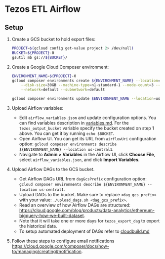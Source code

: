 # Tezos ETL Airflow

## Setup

1. Create a GCS bucket to hold export files:

    ```bash
    PROJECT=$(gcloud config get-value project 2> /dev/null)
    BUCKET=${PROJECT}-0
    gsutil mb gs://${BUCKET}/
    ```

2. Create a Google Cloud Composer environment:

    ```bash
    ENVIRONMENT_NAME=${PROJECT}-0
    gcloud composer environments create ${ENVIRONMENT_NAME} --location=us-central1 --zone=us-central1-a \
        --disk-size=30GB --machine-type=n1-standard-1 --node-count=3 --python-version=3 --image-version=composer-1.8.3-airflow-1.10.3 \
        --network=default --subnetwork=default
    
    gcloud composer environments update $ENVIRONMENT_NAME --location=us-central1 --update-pypi-package=tezos-etl==1.0.0
    ```

3. Upload Airflow variables: 

    - Edit `airflow_variables.json` and update configuration options. 
      You can find variables description in [variables.md](docs/variables.md). For the `tezos_output_bucket` variable 
      specify the bucket created on step 1 above. You can get it by running `echo $BUCKET`.
    - Open Airflow UI. You can get its URL from `airflowUri` configuration option: 
      `gcloud composer environments describe ${ENVIRONMENT_NAME} --location us-central1`.
    - Navigate to **Admin > Variables** in the Airflow UI, click **Choose File**, select `airflow_variables.json`, 
      and click **Import Variables**.
    
4. Upload Airflow DAGs to the GCS bucket. 
    - Get Airflow DAGs URL from `dagGcsPrefix` configuration option:
      `gcloud composer environments describe ${ENVIRONMENT_NAME} --location us-central1`.
    - Upload DAGs to the bucket. Make sure to replace `<dag_gcs_prefix>` with your value:
      `./upload_dags.sh <dag_gcs_prefix>`.
    - Read an overview of how Airflow DAGs are structured: 
    https://cloud.google.com/blog/products/data-analytics/ethereum-bigquery-how-we-built-dataset.
    - Note that it will take one or more days for `tezos_export_dag` to export the historical data.
    - To setup automated deployment of DAGs refer to [cloudbuild.md](/docs/cloudbuild.md)

5. Follow these steps to configure email notifications 
https://cloud.google.com/composer/docs/how-to/managing/creating#notification.